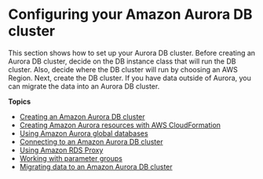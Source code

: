 # Configuring your Amazon Aurora DB cluster<a name="CHAP_AuroraSettingUp"></a>

This section shows how to set up your Aurora DB cluster\. Before creating an Aurora DB cluster, decide on the DB instance class that will run the DB cluster\. Also, decide where the DB cluster will run by choosing an AWS Region\. Next, create the DB cluster\. If you have data outside of Aurora, you can migrate the data into an Aurora DB cluster\.

**Topics**
+ [Creating an Amazon Aurora DB cluster](Aurora.CreateInstance.md)
+ [Creating Amazon Aurora resources with AWS CloudFormation](creating-resources-with-cloudformation.md)
+ [Using Amazon Aurora global databases](aurora-global-database.md)
+ [Connecting to an Amazon Aurora DB cluster](Aurora.Connecting.md)
+ [Using Amazon RDS Proxy](rds-proxy.md)
+ [Working with parameter groups](USER_WorkingWithParamGroups.md)
+ [Migrating data to an Amazon Aurora DB cluster](Aurora.Migrate.md)